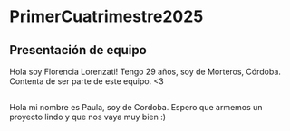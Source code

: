 # PrimerCuatrimestre2025

## Presentación de equipo
Hola soy Florencia Lorenzati! Tengo 29 años, soy de Morteros, Córdoba. Contenta de ser parte de este equipo. <3
##
Hola mi nombre es Paula, soy de Cordoba. Espero que armemos un proyecto lindo y que nos vaya muy bien :)
